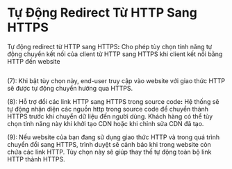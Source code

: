 # Tự Động Redirect Từ HTTP Sang HTTPS

Tự động redirect từ HTTP sang HTTP&#x53;**:** Cho phép tùy chọn tính năng tự động chuyển kết nối của client từ HTTP sang HTTPS khi client kết nối bằng HTTP đến website

<figure><img src="../../.gitbook/assets/image (252).png" alt=""><figcaption></figcaption></figure>

(7): Khi bật tùy chọn này, end-user truy cập vào website với giao thức HTTP sẽ được tự động chuyển hướng qua HTTPS.

(8): Hỗ trợ đổi các link HTTP sang HTTPS trong source cod&#x65;**:** Hệ thống sẽ tự động nhận diện các nguồn http trong source code để chuyển thành HTTPS trước khi chuyển dữ liệu đến người dùng. Khách hàng có thể tùy chọn tính năng này khi khởi tạo CDN hoặc khi chỉnh sửa CDN đã tạo.

(9): Nếu website của bạn đang sử dụng giao thức HTTP và trong quá trình chuyển đổi sang HTTPS, trình duyệt sẽ cảnh báo khi trong website còn chứa các link HTTP. Tùy chọn này sẽ giúp thay thế tự động toàn bộ link HTTP thành HTTPS.
